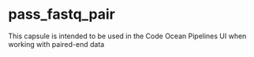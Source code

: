 # pass_fastq_pair
This capsule is intended to be used in the Code Ocean Pipelines UI when working with paired-end data
